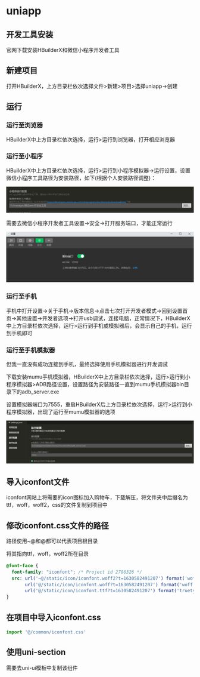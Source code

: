 # uniapp

## 开发工具安装

官网下载安装HBuilderX和微信小程序开发者工具

## 新建项目

打开HBuilderX，上方目录栏依次选择文件>新建>项目>选择uniapp->创建

## 运行

### 运行至浏览器

HBuilderX中上方目录栏依次选择，运行>运行到浏览器，打开相应浏览器

### 运行至小程序

HBuilderX中上方目录栏依次选择，运行>运行到小程序模拟器->运行设置，设置微信小程序工具路径为安装路径，如下(根据个人安装路径调整)：

![image-20220327104418197](../../imgs/image-20220327104418197.png)

需要去微信小程序开发者工具设置->安全->打开服务端口，才能正常运行

![image-20220327104046211](../../imgs/image-20220327104046211.png)

### 运行至手机

手机中打开设置->关于手机->版本信息->点击七次打开开发者模式->回到设置首页->其他设置->开发者选项->打开usb调试，连接电脑，正常情况下，HBuilderX中上方目录栏依次选择，运行>运行到手机或模拟器后，会显示自己的手机，运行到手机即可

### 运行至手机模拟器

但我一直没有成功连接到手机，最终选择使用手机模拟器进行开发调试

下载安装mumu手机模拟器，HBuilderX中上方目录栏依次选择，运行>运行到小程序模拟器>ADB路径设置，设置路径为安装路径一直到mumu手机模拟器bin目录下的adb_server.exe

设置模拟器端口为7555，重启HBuilderX后上方目录栏依次选择，运行>运行到小程序模拟器，出现了运行至mumu模拟器的选项

![image-20220326174425210](../../imgs/image-20220326174425210.png)

## 导入iconfont文件

iconfont网站上将需要的icon图标加入购物车，下载解压，将文件夹中后缀名为ttf，woff，woff2，css的文件复制到项目中

## 修改iconfont.css文件的路径

路径使用~@和@都可以代表项目根目录

将其指向ttf，woff，woff2所在目录

```css
@font-face {
  font-family: "iconfont"; /* Project id 2786326 */
  src: url('~@/static/icon/iconfont.woff2?t=1630582491207') format('woff2'),
       url('@/static/icon/iconfont.woff?t=1630582491207') format('woff'),
       url('@/static/icon/iconfont.ttf?t=1630582491207') format('truetype');
}
```

## 在项目中导入iconfont.css

```js
import '@/common/iconfont.css'
```

## 使用uni-section

需要去uni-ui模板中复制该组件
